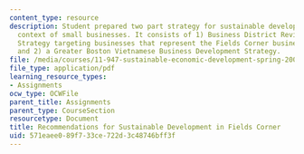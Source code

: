 ```yaml
---
content_type: resource
description: Student prepared two part strategy for sustainable development in the
  context of small businesses. It consists of 1) Business District Revitalization
  Strategy targeting businesses that represent the Fields Corner business district;
  and 2) a Greater Boston Vietnamese Business Development Strategy.
file: /media/courses/11-947-sustainable-economic-development-spring-2004/571eaee089f733ce722d3c48746bff3f_finalvietaid.pdf
file_type: application/pdf
learning_resource_types:
- Assignments
ocw_type: OCWFile
parent_title: Assignments
parent_type: CourseSection
resourcetype: Document
title: Recommendations for Sustainable Development in Fields Corner
uid: 571eaee0-89f7-33ce-722d-3c48746bff3f
---
```

